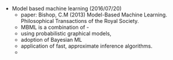 * Model based machine learning (2016/07/20)
  * paper: Bishop, C.M (2013) Model-Based Machine Learning. Philosophical Transactions of the Royal Society. 
  * MBML is a combination of  - 
   * using probabilistic graphical models, 
   * adoption of Bayesian ML
   * application of fast, approximate inference algorithms. 
  * 
